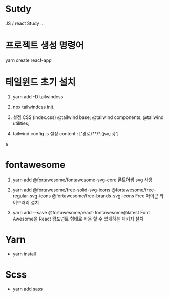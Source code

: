 # Sutdy
JS / react Study ... 


# 프로젝트 생성 명령어 
yarn create react-app 



# 테일윈드 초기 설치
1. yarn add -D tailwindcss
2. npx tailwindcss init.
3. 설정 CSS (index.css)
@tailwind base;
@tailwind components;
@tailwind utilities;

4. tailwind.config.js 설정
content : ['경로/**/*.{jsx,js}']

a

# fontawesome 

1. yarn add @fortawesome/fontawesome-svg-core 
폰트어썸 svg 사용 
2. yarn add @fortawesome/free-solid-svg-icons @fortawesome/free-regular-svg-icons @fortawesome/free-brands-svg-icons
Free 아이콘 라이브러리 설치

3. yarn add --save @fortawesome/react-fontawesome@latest
Font Awesome을 React 컴포넌트 형태로 사용 할 수 있게하는 패키지 설치



# Yarn
 - yarn install

# Scss
- yarn add sass